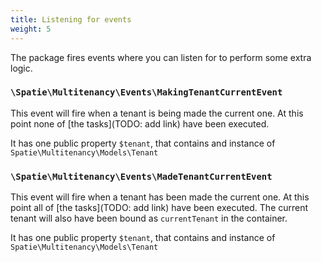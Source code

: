 ```yaml
---
title: Listening for events
weight: 5
---
```


The package fires events where you can listen for to perform some extra logic.

### `\Spatie\Multitenancy\Events\MakingTenantCurrentEvent`

This event will fire when a tenant is being made the current one. At this point none of [the tasks](TODO: add link) have been executed. 

It has one public property `$tenant`, that contains and instance of `Spatie\Multitenancy\Models\Tenant`

### `\Spatie\Multitenancy\Events\MadeTenantCurrentEvent`

This event will fire when a tenant has been made the current one. At this point all of [the tasks](TODO: add link) have been executed. The current tenant will also have been bound as `currentTenant` in the container.

It has one public property `$tenant`, that contains and instance of `Spatie\Multitenancy\Models\Tenant`
